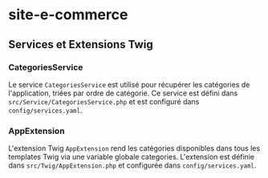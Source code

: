 # site-e-commerce

## Services et Extensions Twig

### CategoriesService

Le service `CategoriesService` est utilisé pour récupérer les catégories de l'application, triées par ordre de catégorie. 
Ce service est défini dans `src/Service/CategoriesService.php` et est configuré dans `config/services.yaml`.

### AppExtension

L'extension Twig `AppExtension` rend les catégories disponibles dans tous les templates Twig via une variable globale categories. L'extension est définie dans `src/Twig/AppExtension.php` et configurée dans `config/services.yaml`.
